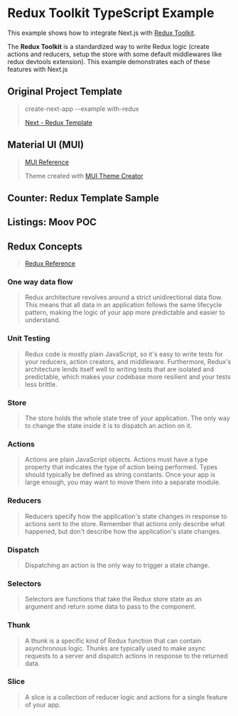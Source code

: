 # Redux Toolkit TypeScript Example

This example shows how to integrate Next.js with [Redux Toolkit](https://redux-toolkit.js.org).

The **Redux Toolkit** is a standardized way to write Redux logic (create actions and reducers, setup the store with some default middlewares like redux devtools extension). This example demonstrates each of these features with Next.js

## Original Project Template
> create-next-app --example with-redux
> 
> [Next - Redux Template](https://github.com/vercel/next.js/tree/canary/examples/with-redux)


## Material UI (MUI)
> [MUI Reference](https://mui.com/material-ui/getting-started/overview/)
> 
> Theme created with [MUI Theme Creator](https://zenoo.github.io/mui-theme-creator)

## Counter: Redux Template Sample
## Listings: Moov POC 

## Redux Concepts
> [Redux Reference](https://redux.js.org/introduction/getting-started)
### One way data flow
> Redux architecture revolves around a strict unidirectional data flow.  This means that all data in an application follows the same lifecycle pattern, making the logic of your app more predictable and easier to understand.

### Unit Testing
> Redux code is mostly plain JavaScript, so it's easy to write tests for your reducers, action creators, and middleware.  Furthermore, Redux's architecture lends itself well to writing tests that are isolated and predictable, which makes your codebase more resilient and your tests less brittle.

### Store
> The store holds the whole state tree of your application. The only way to change the state inside it is to dispatch an action on it.

### Actions
> Actions are plain JavaScript objects. Actions must have a type property that indicates the type of action being performed. 
> Types should typically be defined as string constants. Once your app is large enough, you may want to move them into a separate module.

### Reducers
> Reducers specify how the application's state changes in response to actions sent to the store. 
> Remember that actions only describe what happened, but don't describe how the application's state changes.

### Dispatch
> Dispatching an action is the only way to trigger a state change.

### Selectors
> Selectors are functions that take the Redux store state as an argument and return some data to pass to the component.

### Thunk
> A thunk is a specific kind of Redux function that can contain asynchronous logic. 
> Thunks are typically used to make async requests to a server and dispatch actions in response to the returned data.

### Slice
> A slice is a collection of reducer logic and actions for a single feature of your app.
